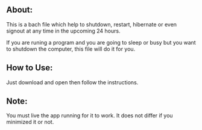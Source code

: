 ## About:
This is a bach file which help to shutdown, restart, hibernate  or even signout at any time in the upcoming 24 hours.

If you are runing a program and you are going to sleep or busy but you want to shutdown the computer, this file will do it for you.

## How to Use:
Just download and open then follow the instructions.

## Note:
You must live the app running for it to work.
It does not differ if you minimized it or not.
